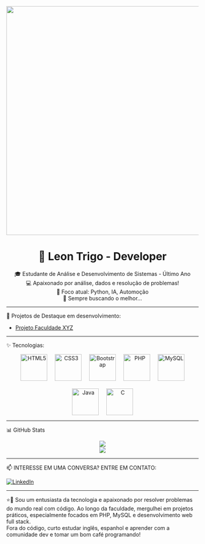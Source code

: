 <p align="center">
  <img src="https://media.giphy.com/media/ZVik7pBtu9dNS/giphy.gif" width="600" />
</p>

<h1 align="center">👋 Leon Trigo - Developer</h1>

<p align="center">
🎓 Estudante de Análise e Desenvolvimento de Sistemas - Último Ano <br>
💻 Apaixonado por análise, dados e resolução de problemas! <br>
🎯 Foco atual: Python, IA, Automoção <br>
🌱 Sempre buscando o melhor...
</p>

---

🚀 Projetos de Destaque em desenvolvimento:
-  [Projeto Faculdade XYZ](https://github.com/Leeontr/PHPSQLHTMLtrabalho.git)

---

✨ Tecnologias:

<p align="center" style="display: flex; flex-wrap: wrap; justify-content: center; gap: 20px;">
  <img src="https://cdn.jsdelivr.net/gh/devicons/devicon/icons/html5/html5-original-wordmark.svg" height="70" alt="HTML5" />
  <img src="https://cdn.jsdelivr.net/gh/devicons/devicon/icons/css3/css3-original-wordmark.svg" height="70" alt="CSS3" />
  <img src="https://cdn.jsdelivr.net/gh/devicons/devicon/icons/bootstrap/bootstrap-original-wordmark.svg" height="70" alt="Bootstrap" />
  <img src="https://cdn.jsdelivr.net/gh/devicons/devicon/icons/php/php-original.svg" height="70" alt="PHP" />
  <img src="https://cdn.jsdelivr.net/gh/devicons/devicon/icons/mysql/mysql-original-wordmark.svg" height="70" alt="MySQL" />
  <img src="https://cdn.jsdelivr.net/gh/devicons/devicon/icons/java/java-original-wordmark.svg" height="70" alt="Java" />
  <img src="https://cdn.jsdelivr.net/gh/devicons/devicon/icons/c/c-original.svg" height="70" alt="C" />
</p>

---

📊 GitHub Stats

<p align="center">
  <img src="https://github-readme-stats.vercel.app/api?username=Leeontr&show_icons=true&theme=tokyonight" />
  <br>
  <img src="https://github-readme-stats.vercel.app/api/top-langs/?username=Leeontr&layout=compact&langs_count=8&theme=tokyonight" />
</p>

---

📫 INTERESSE EM UMA CONVERSA? ENTRE EM CONTATO:

[![LinkedIn](https://img.shields.io/badge/-Leon%20Trigo-0077B5?style=flat-square&logo=linkedin&logoColor=white)](https://www.linkedin.com/in/leon-trigo-informatica)

---

⭐️🧠
Sou um entusiasta da tecnologia e apaixonado por resolver problemas do mundo real com código. Ao longo da faculdade, mergulhei em projetos práticos, especialmente focados em PHP, MySQL e desenvolvimento web full stack.  
Fora do código, curto estudar inglês, espanhol e aprender com a comunidade dev e tomar um bom café programando!

